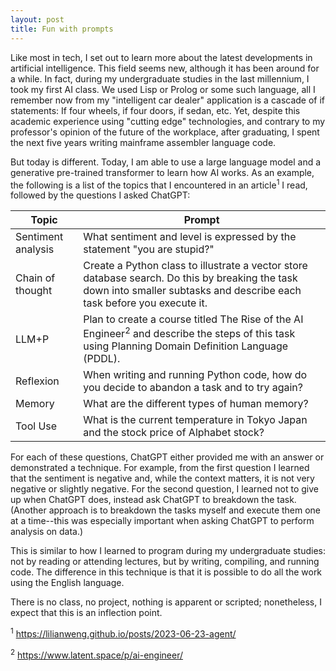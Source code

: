```yaml
---
layout: post
title: Fun with prompts
---
```


Like most in tech, I set out to learn more about the latest developments in artificial intelligence.  This field seems new, although it has been around for a while.  In fact, during my undergraduate studies in the last millennium, I took my first AI class.  We used Lisp or Prolog or some such language, all I remember now from my "intelligent car dealer" application is a cascade of if statements:  If four wheels, if four doors, if sedan, etc.  Yet, despite this academic experience using "cutting edge" technologies, and contrary to my professor's opinion of the future of the workplace, after graduating, I spent the next five years writing mainframe assembler language code.  

But today is different.  Today,  I am able to use a large language model and a generative pre-trained transformer to learn how AI works.  As an example, the following is a list of the topics that I encountered in an article<sup>1</sup> I read, followed by the questions I asked ChatGPT:

| Topic | Prompt |
|---|---|
| Sentiment analysis |  What sentiment and level is expressed by the statement "you are stupid?" |
| Chain of thought |  Create a Python class to illustrate a vector store database search.  Do this by breaking the task down into smaller subtasks and describe each task before you execute it. |
| LLM+P | Plan to create a course titled The Rise of the AI Engineer<sup>2</sup> and describe the steps of this task using Planning Domain Definition Language (PDDL). |
| Reflexion |  When writing and running Python code, how do you decide to abandon a task and to try again? |
| Memory | What are the different types of human memory? |
| Tool Use | What is the current temperature in Tokyo Japan and the stock price of Alphabet stock? |

For each of these questions, ChatGPT either provided me with an answer or demonstrated a technique.  For example, from the first question I learned that the sentiment is negative and, while the context matters, it is not very negative or slightly negative.  For the second question, I learned not to give up when ChatGPT does, instead ask ChatGPT to breakdown the task.  (Another approach is to breakdown the tasks myself and execute them one at a time--this was especially important when asking ChatGPT to perform analysis on data.)

This is similar to how I learned to program during my undergraduate studies: not by reading or attending lectures, but by writing, compiling, and running code.  The difference in this technique is that it is possible to do all the work using the English language.  

There is no class, no project, nothing is apparent or scripted; nonetheless, I expect that this is an inflection point.

<sup>1</sup> https://lilianweng.github.io/posts/2023-06-23-agent/

<sup>2</sup> https://www.latent.space/p/ai-engineer/
